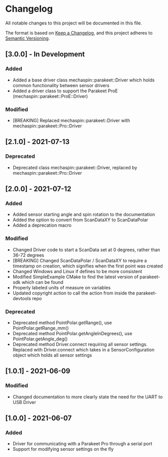 # Changelog
All notable changes to this project will be documented in this file.

The format is based on [Keep a Changelog](https://keepachangelog.com/en/1.0.0/),
and this project adheres to [Semantic Versioning](https://semver.org/spec/v2.0.0.html).

## [3.0.0] - In Development
### Added
- Added a base driver class mechaspin::parakeet::Driver which holds common functionality between sensor drivers
- Added a driver class to support the Parakeet ProE (mechaspin::parakeet::ProE::Driver)

### Modified
- [BREAKING] Replaced mechaspin::parakeet::Driver with mechaspin::parakeet::Pro::Driver

## [2.1.0] - 2021-07-13
### Deprecated
- Deprecated class mechaspin::parakeet::Driver, replaced by mechaspin::parakeet::Pro::Driver

## [2.0.0] - 2021-07-12
### Added
- Added sensor starting angle and spin rotation to the documentation
- Added the option to convert from ScanDataXY to ScanDataPolar
- Added a deprecation macro
### Modified
- Changed Driver code to start a ScanData set at 0 degrees, rather than 36-72 degrees
- [BREAKING] Changed ScanDataPolar / ScanDataXY to require a timestamp on creation, which signifies when the first point was created
- Changed Windows and Linux if defines to be more consistent
- Modified SimpleExample CMake to find the latest version of parakeet-sdk which can be found
- Properly labeled units of measure on variables
- Updated copyright action to call the action from inside the parakeet-devtools repo
### Deprecated
- Deprecated method PointPolar.getRange(), use PointPolar.getRange_mm()
- Deprecated method PointPolar.getAngleInDegrees(), use PointPolar.getAngle_deg()
- Deprecated method Driver.connect requiring all sensor settings. Replaced with Driver.connect which takes in a SensorConfiguration object which holds all sensor settings

## [1.0.1] - 2021-06-09
### Modified
- Changed documentation to more clearly state the need for the UART to USB Driver

## [1.0.0] - 2021-06-07
### Added
- Driver for communicating with a Parakeet Pro through a serial port
- Support for modifying sensor settings on the fly
